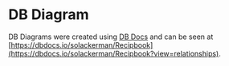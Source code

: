 # DB Diagram
DB Diagrams were created using [DB Docs](https://dbdocs.io/docs) and can be seen at [https://dbdocs.io/solackerman/Recipbook](https://dbdocs.io/solackerman/Recipbook?view=relationships).
